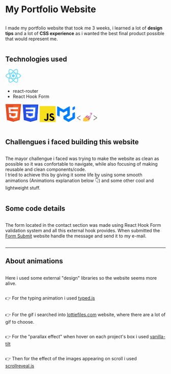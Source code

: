 <style>
  p {
    display: inline-block;
  }
</style>

# My Portfolio Website

I made my portfolio website that took me 3 weeks, i learned a lot of **design tips** and a lot of **CSS experience** as i wanted the best final product possible that would represent me.

## Technologies used

<img src="./src/Components/Images/technologies/reactJS.png" alt="ReactJs" width=50 />
 
- react-router
- React Hook Form

<img src="./src/Components/Images/technologies/html.png" alt="HTML" width=50 />
<img src="./src/Components/Images/technologies/css.png" alt="CSS" width=50 />
<img src="./src/Components/Images/technologies/javascript.png" alt="JavaScript" width=50 />
<img src="./src/Components/Images/technologies/materialUI.png" alt="MaterialUI" height=50/>
<img src="./src/Components/Images/technologies/styledComponents.png" alt="styled-components" width=65/>
<br/><br/>

## Challengues i faced building this website

The mayor challengue i faced was trying to make the website as clean as possible so it was confortable to navigate, while also focusing of making reusable and clean components/code.  
I tried to achieve this by giving it some life by using some smooth animations (Animations explanation below 👇) and some other cool and lightweight stuff.

## Some code details

The form located in the contact section was made using React Hook Form validation system and all this external hook provides.
When submitted the [Form Submit](https://formsubmit.co/?utm_source=formsubmit.co&utm_medium=site%20link&utm_campaign=submission%20page "Form Submit") website handle the message and send it to my e-mail.

---

## About animations

Here i used some external "design" libraries so the website seems more alive.

👉 For the typing animation i used [typed.js](https://github.com/mattboldt/typed.js/ "typed.js")

👉 For the gif i searched into [lottiefiles.com](https://lottiefiles.com/ "Lottie Files") website, where there are a lot of gif to choose.

👉 For the "parallax effect" when hover on each project's box i used [vanilla-tilt](https://micku7zu.github.io/vanilla-tilt.js/ "vanilla-tilt")

👉 Then for the effect of the images appearing on scroll i used [scrollreveal.js](https://scrollrevealjs.org/ "scrollrevealjs")
